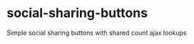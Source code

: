 social-sharing-buttons
======================

Simple social sharing buttons with shared count ajax lookups
